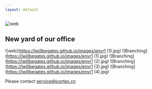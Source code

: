 ```yaml
---
layout: default
---
```

![web](https://lwillbegates.github.io/images/web2.png)


## New yard of our office

![web](https://lwillbegates.github.io/images/envr1 (1).jpg)
![Branching](https://lwillbegates.github.io/images/envr1 (1).jpg)
![Branching](https://lwillbegates.github.io/images/envr1 (2).jpg)
![Branching](https://lwillbegates.github.io/images/envr1 (3).jpg)
![Branching](https://lwillbegates.github.io/images/envr1 (4).jpg)

Please contact service@icortex.cn
